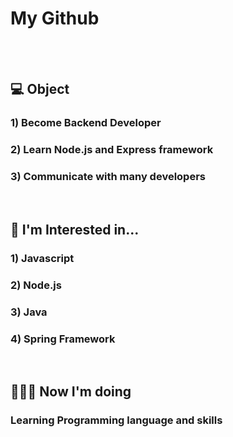 # My Github

<br>
<br>

## 💻 Object
### 1) Become Backend Developer
### 2) Learn Node.js and Express framework
### 3) Communicate with many developers

<br>

## 📃 I'm Interested in...
### 1) Javascript
### 2) Node.js
### 3) Java
### 4) Spring Framework

<br>

## 💁🏻‍♂️ Now I'm doing
### Learning Programming language and skills
